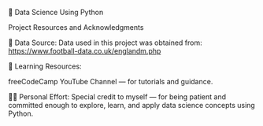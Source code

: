 📘 Data Science Using Python

Project Resources and Acknowledgments

🔗 Data Source:
Data used in this project was obtained from:
https://www.football-data.co.uk/englandm.php

🎥 Learning Resources:

freeCodeCamp YouTube Channel
 — for tutorials and guidance.

🙋‍♂️ Personal Effort:
Special credit to myself — for being patient and committed enough to explore, learn, and apply data science concepts using Python.
